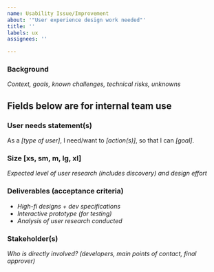 ```yaml
---
name: Usability Issue/Improvement
about: '"User experience design work needed"'
title: ''
labels: ux
assignees: ''

---
```


### Background
_Context, goals, known challenges, technical risks, unknowns_

## Fields below are for internal team use

### User needs statement(s)
As a _[type of user]_, I need/want to _[action(s)]_, so that I can _[goal]_.

### Size [xs, sm, m, lg, xl]
_Expected level of user research (includes discovery) and design effort_

### Deliverables (acceptance criteria)
- _High-fi designs + dev specifications_
- _Interactive prototype (for testing)_
- _Analysis of user research conducted_

### Stakeholder(s)
_Who is directly involved? (developers, main points of contact, final approver)_
